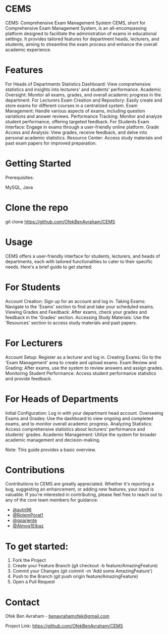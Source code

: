 # CEMS
CEMS: Comprehensive Exam Management System
CEMS, short for Comprehensive Exam Management System, is an all-encompassing platform designed to facilitate the administration of exams in educational settings. It provides tailored features for department heads, lecturers, and students, aiming to streamline the exam process and enhance the overall academic experience.

# Features
For Heads of Departments
Statistics Dashboard: View comprehensive statistics and insights into lecturers' and students' performance.
Academic Oversight: Monitor all exams, grades, and overall academic progress in the department.
For Lecturers
Exam Creation and Repository: Easily create and store exams for different courses in a centralized system.
Exam Management: Handle various aspects of exams, including question variations and answer reviews.
Performance Tracking: Monitor and analyze student performance, offering targeted feedback.
For Students
Exam Interface: Engage in exams through a user-friendly online platform.
Grade Access and Analysis: View grades, receive feedback, and delve into personal academic statistics.
Resource Center: Access study materials and past exam papers for improved preparation.

# Getting Started
Prerequisites:

MySQL,
Java

# Clone the repo
git clone https://github.com/OfekBenAvraham/CEMS

# Usage
CEMS offers a user-friendly interface for students, lecturers, and heads of departments, each with tailored functionalities to cater to their specific needs. Here's a brief guide to get started:

# For Students
Account Creation: Sign up for an account and log in.
Taking Exams: Navigate to the 'Exams' section to find and take your scheduled exams.
Viewing Grades and Feedback: After exams, check your grades and feedback in the 'Grades' section.
Accessing Study Materials: Use the 'Resources' section to access study materials and past papers.

# For Lecturers
Account Setup: Register as a lecturer and log in.
Creating Exams: Go to the 'Exam Management' area to create and upload exams.
Exam Review and Grading: After exams, use the system to review answers and assign grades.
Monitoring Student Performance: Access student performance statistics and provide feedback.

# For Heads of Departments
Initial Configuration: Log in with your department head account.
Overseeing Exams and Grades: Use the dashboard to view ongoing and completed exams, and to monitor overall academic progress.
Analyzing Statistics: Access comprehensive statistics about lecturers' performance and students' grades.
Academic Management: Utilize the system for broader academic management and decision-making.

Note: This guide provides a basic overview.

# Contributions
Contributions to CEMS are greatly appreciated. Whether it's reporting a bug, suggesting an enhancement, or adding new features, your input is valuable.
If you're interested in contributing, please feel free to reach out to any of the core team members for guidance:
- [@avtn96](https://github.com/avtn96)
- [@RotemPorat1](https://github.com/RotemPorat1)
- [@gpariente](https://github.com/gpariente)
- [@Almog1Elbaz](https://github.com/Almog1Elbaz)

# To get started:
1. Fork the Project
2. Create your Feature Branch (git checkout -b feature/AmazingFeature)
3. Commit your Changes (git commit -m 'Add some AmazingFeature')
4. Push to the Branch (git push origin feature/AmazingFeature)
5. Open a Pull Request


# Contact
Ofek Ben Avraham - benavrahamofek@gmail.com

Project Link: https://github.com/OfekBenAvraham/CEMS
